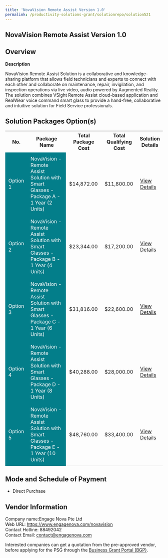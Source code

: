 ```yaml
---
title: 'NovaVision Remote Assist Version 1.0'
permalink: /productivity-solutions-grant/solutionrepo/solution521
---
```


## NovaVision Remote Assist Version 1.0

## Overview

**Description**

NovaVision Remote Assist Solution is a collaborative and knowledge-sharing platform that allows field technicians and experts to connect with each other and collaborate on maintenance, repair, invigilation, and inspection operations via live video, audio powered by Augmented Reality. The solution combines VSight Remote Assist cloud-based application and RealWear voice command smart glass to provide a hand-free, collaborative and intuitive solution for Field Service professionals.

## Solution Packages Option(s)

<table>
<tr>
<th><b>No.</b></th>
<th><b>Package Name</b></th>
<th><b>Total Package Cost</b></th>
<th><b>Total Qualifying Cost</b></th>
<th><b>Solution Details</b></th>
</tr>
<tr>
<td style='padding: 10px; background-color: #037E8A; color: #FFFFFF;'>Option 1</td>
<td style='padding: 10px; background-color: #037E8A; color: #FFFFFF;'>NovaVision - Remote Assist Solution with Smart Glasses - Package A - 1 Year (2 Units)</td>
<td style='padding: 10px;'>$14,872.00</td>
<td style='padding: 10px;'>$11,800.00</td>
<td style='padding: 10px;'><a href='/images/psg/Engage_Nova_20210215_Desensitised_Annex_3_Part_1.pdf' target='_blank'>View Details</a></td>
</tr>
<tr>
<td style='padding: 10px; background-color: #037E8A; color: #FFFFFF;'>Option 2</td>
<td style='padding: 10px; background-color: #037E8A; color: #FFFFFF;'>NovaVision - Remote Assist Solution with Smart Glasses - Package B - 1 Year (4 Units)</td>
<td style='padding: 10px;'>$23,344.00</td>
<td style='padding: 10px;'>$17,200.00</td>
<td style='padding: 10px;'><a href='/images/psg/Engage_Nova_20210215_Desensitised_Annex_3_Part_2.pdf' target='_blank'>View Details</a></td>
</tr>
<tr>
<td style='padding: 10px; background-color: #037E8A; color: #FFFFFF;'>Option 3</td>
<td style='padding: 10px; background-color: #037E8A; color: #FFFFFF;'>NovaVision - Remote Assist Solution with Smart Glasses - Package C - 1 Year (6 Units)</td>
<td style='padding: 10px;'>$31,816.00</td>
<td style='padding: 10px;'>$22,600.00</td>
<td style='padding: 10px;'><a href='/images/psg/Engage_Nova_20210215_Desensitised_Annex_3_Part_3.pdf' target='_blank'>View Details</a></td>
</tr>
<tr>
<td style='padding: 10px; background-color: #037E8A; color: #FFFFFF;'>Option 4</td>
<td style='padding: 10px; background-color: #037E8A; color: #FFFFFF;'>NovaVision - Remote Assist Solution with Smart Glasses - Package D - 1 Year (8 Units)</td>
<td style='padding: 10px;'>$40,288.00</td>
<td style='padding: 10px;'>$28,000.00</td>
<td style='padding: 10px;'><a href='/images/psg/Engage_Nova_20210215_Desensitised_Annex_3_Part_4.pdf' target='_blank'>View Details</a></td>
</tr>
<tr>
<td style='padding: 10px; background-color: #037E8A; color: #FFFFFF;'>Option 5</td>
<td style='padding: 10px; background-color: #037E8A; color: #FFFFFF;'>NovaVision - Remote Assist Solution with Smart Glasses - Package E - 1 Year (10 Units)</td>
<td style='padding: 10px;'>$48,760.00</td>
<td style='padding: 10px;'>$33,400.00</td>
<td style='padding: 10px;'><a href='/images/psg/Engage_Nova_20210215_Desensitised_Annex_3_Part_5.pdf' target='_blank'>View Details</a></td>
</tr>
</table>

## Mode and Schedule of Payment

 - Direct Purchase

## Vendor Information

 Company name:Engage Nova Pte Ltd<br>Web URL: https://www.engagenova.com/novavision <br>Contact Hotline: 88492042 <br>Contact Email: contact@engagenova.com

Interested companies can get a quotation from the pre-approved vendor, before applying for the PSG through the <a href='https://www.businessgrants.gov.sg/' target='_blank' rel='noopener'>Business Grant Portal (BGP)</a>.

<script src="/jquery/resize-tables.js"></script>

